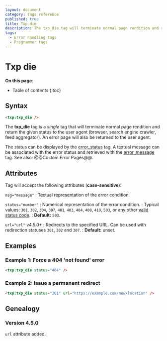 ```yaml
---
layout: document
category: Tags reference
published: true
title: Txp die
description: The txp_die tag will terminate normal page rendition and return the given status to the user agent.
tags:
  - Error handling tags
  - Programmer tags
---
```


# Txp die

**On this page**:

* Table of contents
{:toc}

## Syntax

~~~ html
<txp:txp_die />
~~~

The **txp_die** tag is a *single* tag that will terminate normal page rendition and return the given status to the user agent (browser, search engine crawler, feed aggregator). An error page will also be returned to the user agent.

The status can be displayed by the [error_status](/tags/reference/error_status) tag. A textual message can be associated with the error status and retrieved with the [error_message](/tags/reference/error_message) tag. See also: @@Custom Error Pages@@.

## Attributes

Tag will accept the following attributes (**case-sensitive**):

`msg="message"`
: Textual representation of the error condition.

`status="number"`
: Numerical representation of the error condition.
: Typical values: `301`, `302`, `304`, `307`, `401`, `403`, `404`, `408`, `410`, `503`, or any other [valid status code](https://en.wikipedia.org/wiki/List_of_HTTP_status_codes).
: **Default:** `503`.

`url="url"` <span class="footnote warning">v4.5.0+</span>
: Redirects to the specified URL. Can be used with redirection statuses `301`, `302` and `307`.
: **Default:** unset.

## Examples

### Example 1: Force a 404 'not found' error

~~~ html
<txp:txp_die status="404" />
~~~

### Example 2: Issue a permanent redirect

~~~ html
<txp:txp_die status="301" url="https://example.com/new/location" />
~~~

## Genealogy

### Version 4.5.0

`url` attribute added.
